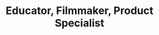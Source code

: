 ---
title: Educator, Filmmaker, Product Specialist
position: 27
name: Mitch Gross
bio: |-
    Industry veteran Mitch Gross is the Cinema Product Manager at Panasonic USA. He has been working in the New York film industry for more than fifteen years and is a respected voice on industry blogs and discussion boards. Formerly Applications Specialist at AbelCine, he was also the Director of Photography on more than two dozen features, plus hundreds of commercials, music videos, industrials, documentaries and other productions. His work has been screened and has won awards at festivals including Sundance, Berlin, Cannes, Edinburgh and New York.
Image: "/assets/images/educators/mitch-gross.jpg"
Website: 
Twitter: https://twitter.com/mitch_gross
Facebook: 
Instagram: 
Youtube: 
Vimeo: 
--- 